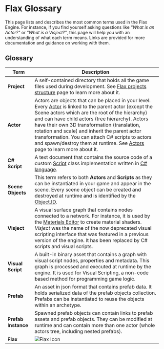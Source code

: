 # Flax Glossary

This page lists and describes the most common terms used in the Flax Engine. For instance, if you find yourself asking questions like *"What is an Actor?"* or *"What is a Visject?"*, this page will help you with an understanding of what each term means. Links are provided for more documentation and guidance on working with them.

## Glossary

| Term                | Description                                                                                                                                                                                                                                                                                                                                                                                                                                                                                                                 |
| ------------------- | --------------------------------------------------------------------------------------------------------------------------------------------------------------------------------------------------------------------------------------------------------------------------------------------------------------------------------------------------------------------------------------------------------------------------------------------------------------------------------------------------------------------------- |
| **Project**         | A self-contained directory that holds all the game files used during development. See [Flax projects structure](project-structure.md) page to learn more about it.                                                                                                                                                                                                                                                                                                                                                          |
| **Actor**           | Actors are objects that can be placed in your level. Every [Actor](https://docs.flaxengine.com/api/FlaxEngine.Actor.html) is linked to the parent actor (except the Scene actors which are the root of the hierarchy) and can have child actors (tree hierarchy). Actors have their own 3D transformation (translation, rotation and scale) and inherit the parent actor transformation. You can attach C# scripts to actors and spawn/destroy them at runtime. See [Actors](scenes/actors.md) page to learn more about it. |
| **C# Script**       | A text document that contains the source code of a custom [Script](https://docs.flaxengine.com/api/FlaxEngine.Script.html) class implementation written in [C# language](https://docs.microsoft.com/en-us/dotnet/csharp/programming-guide/).                                                                                                                                                                                                                                                                              |
| **Scene Objects**   | This term refers to both **Actors** and **Scripts** as they can be instantiated in your game and appear in the scene. Every scene object can be created and destroyed at runtime and is identified by the [Object.ID](https://docs.flaxengine.com/api/FlaxEngine.Object.html#FlaxEngine_Object_ID).                                                                                                                                                                                                                         |
| **Visject**         | A visual surface graph that contains nodes connected to a network. For instance, it is used by the [Materials Editor](../graphics/materials/material-editor/index.md) to create material shaders. *Visject* was the name of the now deprecated visual scripting interface that was featured in a previous version of the engine. It has been replaced by C# scripts and visual scripts.                                                                                                                                                        |
| **Visual Script**   | A built-in binary asset that contains a graph with visual script nodes, properties and metadata. This graph is processed and executed at runtime by the engine. It is used for Visual Scripting, a non-code based method for programming game logic.                                                                                                                                                                                                                                                                        |
| **Prefab**          | An asset in json format that contains prefab data. It holds serialized data of the prefab objects collection. Prefabs can be instantiated to reuse the objects within an archetype.                                                                                                                                                                                                                                                                                                                                         |
| **Prefab Instance** | Spawned prefab objects can contain links to prefab assets and prefab objects. They can be modified at runtime and can contain more than one actor (whole actors tree, including nested prefabs).                                                                                                                                                                                                                                                                                                                            |
| **Flax**            | ![Flax Icon](../../media/Web_Logo_64.png)                                                                                                                                                                                                                                                                                                                                                                                                                                                                                   |
